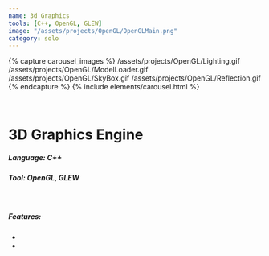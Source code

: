 ```yaml
---
name: 3d Graphics
tools: [C++, OpenGL, GLEW]
image: "/assets/projects/OpenGL/OpenGLMain.png"
category: solo
---
```


{% capture carousel_images %}
/assets/projects/OpenGL/Lighting.gif
/assets/projects/OpenGL/ModelLoader.gif
/assets/projects/OpenGL/SkyBox.gif
/assets/projects/OpenGL/Reflection.gif
{% endcapture %}
{% include elements/carousel.html %}

<br/>

# 3D Graphics Engine

##### Language: C++
##### Tool: OpenGL, GLEW

<br/>

##### Features:
- 
-
